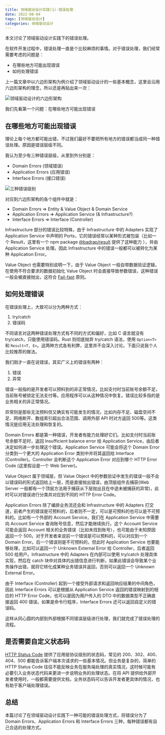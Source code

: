 ```yaml
---
title: 领域驱动设计实践(1)-错误处理
date: 2022-08-04
tags: [领域驱动设计]
categories: 领域驱动设计
---
```


本文讨论了领域驱动设计实践下的错误处理。

<!--more-->

在软件开发过程中，错误处理一直是个比较麻烦的事情。对于错误处理，我们经常需要考虑的问题是：

* 在哪些地方可能出现错误
* 如何处理错误

上一篇文章中以六边形架构为例介绍了领域驱动设计的一些基本概念，这里会沿用六边形架构的理念，所以还是再贴出来一次：

![领域驱动设计的六边形架构](/assets/images/post_imgs/domain_driven_hexagon.png)

我们先看第一个问题：在哪些地方可能出现错误

## 在哪些地方可能出现错误

理论上每个地方都可能出错，不过我们最好不要把所有地方的错误都当成同一种错误处理。原因是错误层级不同。

我认为至少有三种错误层级，从里到外分别是：

* Domain Errors (领域错误)
* Application Errors (应用错误)
* Interface Errors (接口错误)

![三种错误级别](/assets/images/post_imgs/clean-architecture-errors.png)

对应到六边形架构的各个组件中就是：

* Domain Errors => Entity & Value Object & Domain Service
* Application Errors => Application Service (& Infrastructure?)
* Interface Errors => Interface (Controller)

Infrastructure 部分的错误比较特殊，由于 Infrastructure 中的 Adapters 实现了 Application Service 中声明的 Ports，它的错误经常以某种形式被包装（比如一个 Result，这里有一个 npm package [@badrap/result](https://github.com/badrap/result) 提供了这种能力 ），并由 Application Service 处理。因此 Infrastructure 中的错误一般都可以被转化为某种 Application Error。

Value Object 也需要特别说明一下，由于 Value Object 一般自带数据验证逻辑，在使用不符合要求的数据初始化 Value Object 时会直接导致参数错误，这种错误一般会被直接抛出，这符合 [Fail-fast](https://en.wikipedia.org/wiki/Fail-fast) 原则。

## 如何处理错误

在错误处理上，大致可以分为两种方式：

1. try/catch
2. 错误码

不同语言对这两种错误处理方式有不同的方式和偏好，比如 C 语言就没有 try/catch，只能使用错误码。Rust 则彻底抛弃 try/catch 语法，使用 `Option<T>` 和 `Result<T, E>`。这两种方式各有利弊，这里并不会深入讨论。下面只说我个人比较推荐的做法。

我们刚才一直在说错误，其实广义上的错误有两种：

1. 错误
2. 异常

错误一般指的是开发者可以预料到的非正常情况，比如支付时当前账号余额不足，当前账号被锁定无法支付等。应用程序可以从这种情况中恢复。错误比较多指的是业务相关的非正常情况。

异常则是那些无法预料但又确实有可能发生的情况，比如内存不足、磁盘空间不足、网络断开、数组索引超出合法范围、调用外部 API 时对方返回 500等。这类情况是应用无法处理和恢复的。

Domain Errors 都是第一种错误，开发者有能力处理好它们。比如支付时当前账号余额不足时，返回 Insufficient balance error 给 Application Service，由后者决定如何进一步处理这个错误。Application Service 可能会将这个 Domain Error 分类到一个更大的 Application Error 类别中并将其返回给 Interface (Controller)。Controller 会判断这个 Application Error 对应到哪个 HTTP Error Code (这里假设是一个 Web Server)。

Value Object 属于领域层，但 Value Object 中的参数验证中发生的错误一般不会以错误码的形式返回给上一层，而是直接抛出错误，由顶层组件去捕获(Web Server 一般都有一个顶层方法用于捕获从下层抛出且在中途未被捕获的异常)，此时可以对错误进行分类并对应到不同的 HTTP Error Code。

Application Errors 除了编排业务流还会和 Infrastructure 中的 Adapters 打交道，前者产生的错误是可预料的，后者则不一定，可以是可预料的也可以是不可预料的。比如有一个外部的 Account Service，我们在 Application Service 中需要向 Account Service 查询账号信息，然后才能继续执行。这个 Account Service 可能会返回 Account 相关的业务错误（比如未找到账号），也可能由于未知原因返回一个 500。对于开发者来说前一个错误是可以预料的，可以对应到一个 Domain Error。后一个错误则是不可预料的，但此时 Application Service 也要能够处理，比如可以返回一个 Unknown External Error 给 Controller，后者返回 500 给用户。Infrastructure 中的 Adapters 在内部可以使用 try/catch 处理具体实现，然后在 catch 块中对具体的出错信息进行判断，如果此错误会导致某个业务操作出错，就将它转化成某种业务错误并返回，否则可以返回一个 Unknown External Error。

由于 Interface (Controller) 起到一个接受外部请求和返回响应结果的中间角色，因此 Interface Errors 可以是根据从 Application Service 返回的错误映射到的相应的 HTTP Error Code，也可以是因为用户传入的 DTO 中的数据类型不正确直接返回 400 错误。如果是命令行程序，Interface Errors 还可以返回自定义的错误码。

这样从同心圆的内部到外部根据不同错误层级进行处理，我们就完成了错误处理的流程。

## 是否需要自定义状态码

[HTTP Status Code](https://http.cat/) 提供了应用层协议级别的状态码，常见的 200、302、400、404、500 都能告诉客户端本次请求的一些基本情况。但业务是复杂的，简单的 HTTP Status Code 往往不能反映业务在服务端处理的真实情况，这时候可能有必要引入业务状态代码来更进一步说明业务的处理状态。在将 API 提供给外部开发者使用时，一般都需要提供文档，业务状态码可以告诉开发者更具体的情况，也有助于客户端处理错误。

## 总结

本篇讨论了在领域驱动设计实践下一种可能的错误处理方式，将错误分为了 Domain Errors、Application Errors 和 Interface Errors 三种，每种错误都有自己合适的处理方式。